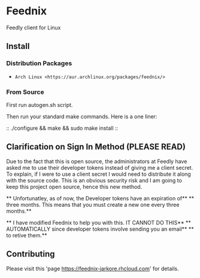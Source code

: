 Feednix
=======

Feedly client for Linux

## Install

### Distribution Packages
* `Arch Linux <https://aur.archlinux.org/packages/feednix/>`

### From Source

First run autogen.sh script.

Then run your standard make commands. Here is a one liner:

::
./configure && make && sudo make install
::

## Clarification on Sign In Method (PLEASE READ)

Due to the fact that this is open source, the administrators at Feedly have
asked me to use their developer tokens instead of giving me a client secret.
To explain, if I were to use a client secret I would need to distribute it
along with the source code. This is an obvious security risk and I am going
to keep this project open source, hence this new method.

** Unfortunatley, as of now, the Developer tokens have an expiration of**
** three months. This means that you must create a new one every three months.**

** I have modified Feednix to help you with this. IT CANNOT DO THIS**
** AUTOMATICALLY since developer tokens involve sending you an email**
** to retive them.**


## Contributing

Please visit this 'page <https://feednix-jarkore.rhcloud.com>' for details.
